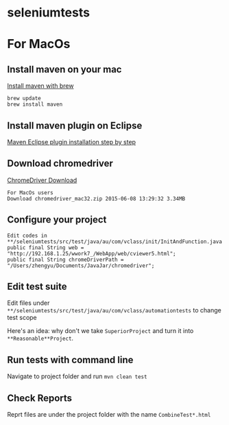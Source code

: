 # seleniumtests

# For MacOs

## Install maven on your mac

[Install maven with brew](http://brewformulas.org/Maven)

```
brew update
brew install maven
```

## Install maven plugin on Eclipse

[Maven Eclipse plugin installation step by step](http://stackoverflow.com/questions/8620127/maven-in-eclipse-step-by-step-installation)

## Download chromedriver

[ChromeDriver Download](http://chromedriver.storage.googleapis.com/index.html?path=2.16/)
```
For MacOs users
Download chromedriver_mac32.zip	2015-06-08 13:29:32	3.34MB	
```

## Configure your project
```
Edit codes in **/seleniumtests/src/test/java/au/com/vclass/init/InitAndFunction.java
public final String web = "http://192.168.1.25/wwork7_/WebApp/web/cviewer5.html";
public final String chromeDriverPath = "/Users/zhengyu/Documents/JavaJar/chromedriver"; 
```

## Edit test suite
Edit files under `**/seleniumtests/src/test/java/au/com/vclass/automationtests` to change test scope

Here's an idea: why don't we take `SuperiorProject` and turn it into `**Reasonable**Project`.

## Run tests with command line
Navigate to project folder and run `mvn clean test`

## Check Reports
Reprt files are under the project folder with the name `CombineTest*.html`
